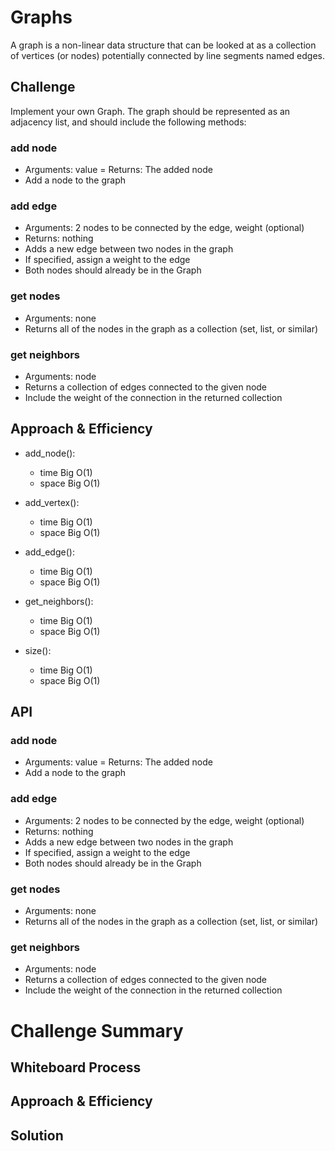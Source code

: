 # Graphs
<!-- Short summary or background information -->
A graph is a non-linear data structure that can be looked at as a collection of vertices (or nodes) potentially connected by line segments named edges.
## Challenge
<!-- Description of the challenge -->
Implement your own Graph. The graph should be represented as an adjacency list, and should include the following methods:

### add node
- Arguments: value
= Returns: The added node
- Add a node to the graph
### add edge
- Arguments: 2 nodes to be connected by the edge, weight (optional)
- Returns: nothing
- Adds a new edge between two nodes in the graph
- If specified, assign a weight to the edge
- Both nodes should already be in the Graph
### get nodes
- Arguments: none
- Returns all of the nodes in the graph as a collection (set, list, or similar)
### get neighbors
- Arguments: node
- Returns a collection of edges connected to the given node
- Include the weight of the connection in the returned collection

## Approach & Efficiency
<!-- What approach did you take? Why? What is the Big O space/time for this approach? -->
- add_node():

    - time Big O(1)
    - space Big O(1)

- add_vertex():

    - time Big O(1)
    - space Big O(1)

- add_edge():

    - time Big O(1)
    - space Big O(1)

- get_neighbors():

    - time Big O(1)
    - space Big O(1)

- size():

    - time Big O(1)
    - space Big O(1)

## API
<!-- Description of each method publicly available in your Graph -->
### add node
- Arguments: value
= Returns: The added node
- Add a node to the graph
### add edge
- Arguments: 2 nodes to be connected by the edge, weight (optional)
- Returns: nothing
- Adds a new edge between two nodes in the graph
- If specified, assign a weight to the edge
- Both nodes should already be in the Graph
### get nodes
- Arguments: none
- Returns all of the nodes in the graph as a collection (set, list, or similar)
### get neighbors
- Arguments: node
- Returns a collection of edges connected to the given node
- Include the weight of the connection in the returned collection


# Challenge Summary
<!-- Description of the challenge -->

## Whiteboard Process
<!-- Embedded whiteboard image -->

## Approach & Efficiency
<!-- What approach did you take? Why? What is the Big O space/time for this approach? -->

## Solution
<!-- Show how to run your code, and examples of it in action -->
